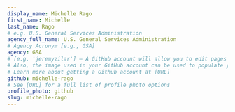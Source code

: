 ```yaml
---
display_name: Michelle Rago
first_name: Michelle
last_name: Rago
# e.g. U.S. General Services Administration
agency_full_name: U.S. General Services Administration
# Agency Acronym [e.g., GSA]
agency: GSA
# [e.g. 'jeremyzilar'] — A GitHub account will allow you to edit pages on Digital.gov.
# Also, the image used in your GitHub account can be used to populate your digital.gov profile photo.
# Learn more about getting a Github account at [URL]
github: michelle-rago
# See [URL] for a full list of profile photo options
profile_photo: github
slug: michelle-rago
---
```

